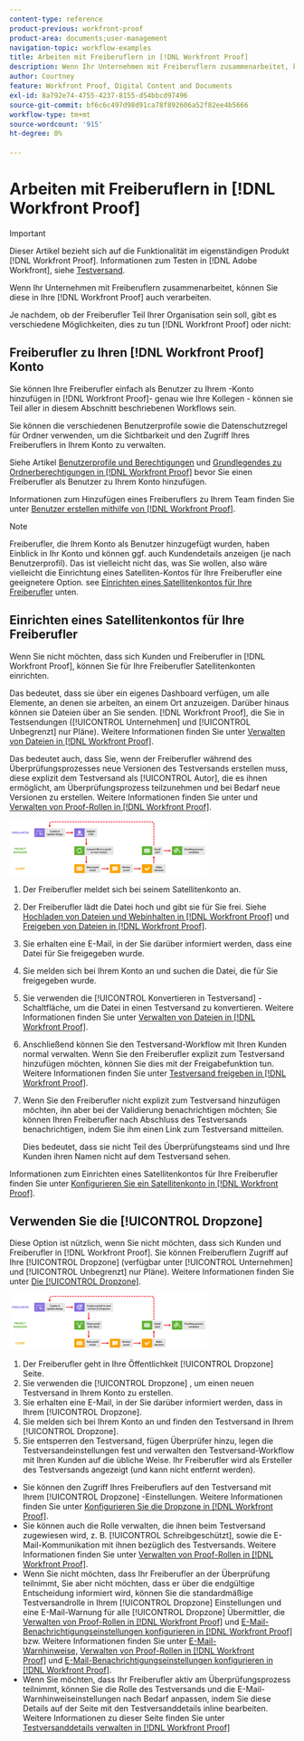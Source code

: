 ```yaml
---
content-type: reference
product-previous: workfront-proof
product-area: documents;user-management
navigation-topic: workflow-examples
title: Arbeiten mit Freiberuflern in [!DNL Workfront Proof]
description: Wenn Ihr Unternehmen mit Freiberuflern zusammenarbeitet, können Sie diese in Ihre [!DNL Workfront Proof] auch verarbeiten.
author: Courtney
feature: Workfront Proof, Digital Content and Documents
exl-id: 8a792e74-4755-4237-8155-d54bbcd97496
source-git-commit: bf6c6c497d98d91ca78f892606a52f82ee4b5666
workflow-type: tm+mt
source-wordcount: '915'
ht-degree: 0%

---
```


# Arbeiten mit Freiberuflern in [!DNL Workfront Proof]

>[!IMPORTANT]
>
>Dieser Artikel bezieht sich auf die Funktionalität im eigenständigen Produkt [!DNL Workfront Proof]. Informationen zum Testen in [!DNL Adobe Workfront], siehe [Testversand](../../../review-and-approve-work/proofing/proofing.md).

Wenn Ihr Unternehmen mit Freiberuflern zusammenarbeitet, können Sie diese in Ihre [!DNL Workfront Proof] auch verarbeiten.

Je nachdem, ob der Freiberufler Teil Ihrer Organisation sein soll, gibt es verschiedene Möglichkeiten, dies zu tun [!DNL Workfront Proof] oder nicht:

## Freiberufler zu Ihren [!DNL Workfront Proof] Konto

Sie können Ihre Freiberufler einfach als Benutzer zu Ihrem -Konto hinzufügen in [!DNL Workfront Proof]- genau wie Ihre Kollegen - können sie Teil aller in diesem Abschnitt beschriebenen Workflows sein.

Sie können die verschiedenen Benutzerprofile sowie die Datenschutzregel für Ordner verwenden, um die Sichtbarkeit und den Zugriff Ihres Freiberuflers in Ihrem Konto zu verwalten.

Siehe Artikel  [Benutzerprofile und Berechtigungen](https://support.workfront.com/hc/https://support.workfront.com/hc/en-us/articles/115004087428-User-profiles-and-permissions) und [Grundlegendes zu Ordnerberechtigungen in [!DNL Workfront Proof]](../../../workfront-proof/wp-work-proofsfiles/organize-your-work/folder-permissions.md) bevor Sie einen Freiberufler als Benutzer zu Ihrem Konto hinzufügen.

Informationen zum Hinzufügen eines Freiberuflers zu Ihrem Team finden Sie unter [Benutzer erstellen mithilfe von [!DNL Workfront Proof]](../../../workfront-proof/wp-mnguserscontacts/users/create-users.md).

>[!NOTE]
>
>Freiberufler, die Ihrem Konto als Benutzer hinzugefügt wurden, haben Einblick in Ihr Konto und können ggf. auch Kundendetails anzeigen (je nach Benutzerprofil). Das ist vielleicht nicht das, was Sie wollen, also wäre vielleicht die Einrichtung eines Satelliten-Kontos für Ihre Freiberufler eine geeignetere Option. see [Einrichten eines Satellitenkontos für Ihre Freiberufler](https://support.workfront.com/knowledge/articles/115004259868/en-us?brand_id=662728&amp;return_to=%2Fhc%2Fen-us%2Farticles%2F115004259868#Option-B---set-up-a-satellite-account-for-your-freelancers) unten.

## Einrichten eines Satellitenkontos für Ihre Freiberufler

Wenn Sie nicht möchten, dass sich Kunden und Freiberufler in [!DNL Workfront Proof], können Sie für Ihre Freiberufler Satellitenkonten einrichten.

Das bedeutet, dass sie über ein eigenes Dashboard verfügen, um alle Elemente, an denen sie arbeiten, an einem Ort anzuzeigen. Darüber hinaus können sie Dateien über an Sie senden. [!DNL Workfront Proof], die Sie in Testsendungen ([!UICONTROL Unternehmen] und [!UICONTROL Unbegrenzt] nur Pläne). Weitere Informationen finden Sie unter [Verwalten von Dateien in [!DNL Workfront Proof]](../../../workfront-proof/wp-work-proofsfiles/manage-your-work/manage-files.md).

Das bedeutet auch, dass Sie, wenn der Freiberufler während des Überprüfungsprozesses neue Versionen des Testversands erstellen muss, diese explizit dem Testversand als [!UICONTROL Autor], die es ihnen ermöglicht, am Überprüfungsprozess teilzunehmen und bei Bedarf neue Versionen zu erstellen. Weitere Informationen finden Sie unter und [Verwalten von Proof-Rollen in [!DNL Workfront Proof]](../../../workfront-proof/wp-work-proofsfiles/share-proofs-and-files/manage-proof-roles.md).

![freelancers_-_option_B.png](assets/freelancers---option-b-350x98.png)

1. Der Freiberufler meldet sich bei seinem Satellitenkonto an.
1. Der Freiberufler lädt die Datei hoch und gibt sie für Sie frei. Siehe [Hochladen von Dateien und Webinhalten in [!DNL Workfront Proof]](../../../workfront-proof/wp-work-proofsfiles/create-proofs-and-files/upload-files-web-content.md) und [Freigeben von Dateien in [!DNL Workfront Proof]](../../../workfront-proof/wp-work-proofsfiles/share-proofs-and-files/share-files.md).

1. Sie erhalten eine E-Mail, in der Sie darüber informiert werden, dass eine Datei für Sie freigegeben wurde.
1. Sie melden sich bei Ihrem Konto an und suchen die Datei, die für Sie freigegeben wurde.
1. Sie verwenden die [!UICONTROL Konvertieren in Testversand] -Schaltfläche, um die Datei in einen Testversand zu konvertieren. Weitere Informationen finden Sie unter [Verwalten von Dateien in [!DNL Workfront Proof]](../../../workfront-proof/wp-work-proofsfiles/manage-your-work/manage-files.md).
1. Anschließend können Sie den Testversand-Workflow mit Ihren Kunden normal verwalten. Wenn Sie den Freiberufler explizit zum Testversand hinzufügen möchten, können Sie dies mit der Freigabefunktion tun. Weitere Informationen finden Sie unter [Testversand freigeben in [!DNL Workfront Proof]](../../../workfront-proof/wp-work-proofsfiles/share-proofs-and-files/share-proof.md).
1. Wenn Sie den Freiberufler nicht explizit zum Testversand hinzufügen möchten, ihn aber bei der Validierung benachrichtigen möchten; Sie können Ihren Freiberufler nach Abschluss des Testversands benachrichtigen, indem Sie ihm einen Link zum Testversand mitteilen.

   Dies bedeutet, dass sie nicht Teil des Überprüfungsteams sind und Ihre Kunden ihren Namen nicht auf dem Testversand sehen.

Informationen zum Einrichten eines Satellitenkontos für Ihre Freiberufler finden Sie unter  [Konfigurieren Sie ein Satellitenkonto in [!DNL Workfront Proof]](../../../workfront-proof/wp-acct-admin/satellite-accounts/configure-sat-acct-in-wp.md).

## Verwenden Sie die [!UICONTROL Dropzone]

Diese Option ist nützlich, wenn Sie nicht möchten, dass sich Kunden und Freiberufler in [!DNL Workfront Proof]. Sie können Freiberuflern Zugriff auf Ihre [!UICONTROL Dropzone] (verfügbar unter [!UICONTROL Unternehmen] und [!UICONTROL Unbegrenzt] nur Pläne). Weitere Informationen finden Sie unter [Die [!UICONTROL Dropzone]](../../../workfront-proof/wp-work-proofsfiles/create-proofs-and-files/dropzone.md).

![freelancers_-_option_c_-_dropzone.png](assets/freelancers---option-c---dropzone-350x98.png)

1. Der Freiberufler geht in Ihre Öffentlichkeit [!UICONTROL Dropzone] Seite.
1. Sie verwenden die [!UICONTROL Dropzone] , um einen neuen Testversand in Ihrem Konto zu erstellen.
1. Sie erhalten eine E-Mail, in der Sie darüber informiert werden, dass in Ihrem [!UICONTROL Dropzone].
1. Sie melden sich bei Ihrem Konto an und finden den Testversand in Ihrem [!UICONTROL Dropzone].
1. Sie entsperren den Testversand, fügen Überprüfer hinzu, legen die Testversandeinstellungen fest und verwalten den Testversand-Workflow mit Ihren Kunden auf die übliche Weise. Ihr Freiberufler wird als Ersteller des Testversands angezeigt (und kann nicht entfernt werden).

* Sie können den Zugriff Ihres Freiberuflers auf den Testversand mit Ihrem [!UICONTROL Dropzone] -Einstellungen. Weitere Informationen finden Sie unter [Konfigurieren Sie die Dropzone in [!DNL Workfront Proof]](../../../workfront-proof/wp-acct-admin/account-settings/configure-dropzone-in-wp.md).
* Sie können auch die Rolle verwalten, die ihnen beim Testversand zugewiesen wird, z. B. [!UICONTROL Schreibgeschützt], sowie die E-Mail-Kommunikation mit ihnen bezüglich des Testversands. Weitere Informationen finden Sie unter [Verwalten von Proof-Rollen in [!DNL Workfront Proof]](../../../workfront-proof/wp-work-proofsfiles/share-proofs-and-files/manage-proof-roles.md).
* Wenn Sie nicht möchten, dass Ihr Freiberufler an der Überprüfung teilnimmt, Sie aber nicht möchten, dass er über die endgültige Entscheidung informiert wird, können Sie die standardmäßige Testversandrolle in Ihrem [!UICONTROL Dropzone] Einstellungen und eine E-Mail-Warnung für alle [!UICONTROL Dropzone] Übermittler, die [Verwalten von Proof-Rollen in [!DNL Workfront Proof]](../../../workfront-proof/wp-work-proofsfiles/share-proofs-and-files/manage-proof-roles.md) und [E-Mail-Benachrichtigungseinstellungen konfigurieren in [!DNL Workfront Proof]](../../../workfront-proof/wp-emailsntfctns/email-alerts/config-email-notification-settings-wp.md) bzw. Weitere Informationen finden Sie unter [E-Mail-Warnhinweise,](https://support.workfront.com/hc/en-us/sections/115000911867-Email-alerts) [Verwalten von Proof-Rollen in [!DNL Workfront Proof]](../../../workfront-proof/wp-work-proofsfiles/share-proofs-and-files/manage-proof-roles.md) und [E-Mail-Benachrichtigungseinstellungen konfigurieren in [!DNL Workfront Proof]](../../../workfront-proof/wp-emailsntfctns/email-alerts/config-email-notification-settings-wp.md).
* Wenn Sie möchten, dass Ihr Freiberufler aktiv am Überprüfungsprozess teilnimmt, können Sie die Rolle des Testversands und die E-Mail-Warnhinweiseinstellungen nach Bedarf anpassen, indem Sie diese Details auf der Seite mit den Testversanddetails inline bearbeiten. Weitere Informationen zu dieser Seite finden Sie unter [Testversanddetails verwalten in [!DNL Workfront Proof]](../../../workfront-proof/wp-work-proofsfiles/manage-your-work/manage-proof-details.md)
